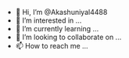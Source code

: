 - 👋 Hi, I’m @Akashuniyal4488
- 👀 I’m interested in ...
- 🌱 I’m currently learning ...
- 💞️ I’m looking to collaborate on ...
- 📫 How to reach me ...

<!---
Akashuniyal4488/Akashuniyal4488 is a ✨ special ✨ repository because its `README.md` (this file) appears on your GitHub profile.
You can click the Preview link to take a look at your cha

